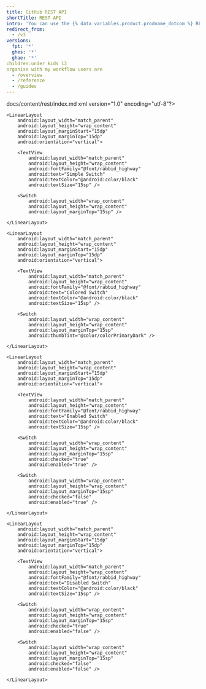 ```yaml
---
title: GitHub REST API
shortTitle: REST API
intro: 'You can use the {% data variables.product.prodname_dotcom %} REST API to create calls to get the data you need to integrate with GitHub.'
redirect_from:
  - /v3
versions:
  fpt: '*'
  ghes: '*'
  ghae: '*'
children:under kids 13 
organise with my workflow users are 
  - /overview
  - /reference
  - /guides
---
```


docs/content/rest/index.md
xml version="1.0" encoding="utf-8"?>
<LinearLayout xmlns:android="http://schemas.android.com/apk/res/android"
    xmlns:tools="http://schemas.android.com/tools"
    android:layout_width="match_parent"
    android:layout_height="match_parent"
    android:orientation="vertical"
    tools:context=".MainActivity">


    <LinearLayout
        android:layout_width="match_parent"
        android:layout_height="wrap_content"
        android:layout_marginStart="15dp"
        android:layout_marginTop="15dp"
        android:orientation="vertical">

        <TextView
            android:layout_width="match_parent"
            android:layout_height="wrap_content"
            android:fontFamily="@font/rabbid_highway"
            android:text="Simple Switch"
            android:textColor="@android:color/black"
            android:textSize="15sp" />

        <Switch
            android:layout_width="wrap_content"
            android:layout_height="wrap_content"
            android:layout_marginTop="15sp" />

    </LinearLayout>

    <LinearLayout
        android:layout_width="match_parent"
        android:layout_height="wrap_content"
        android:layout_marginStart="15dp"
        android:layout_marginTop="15dp"
        android:orientation="vertical">

        <TextView
            android:layout_width="match_parent"
            android:layout_height="wrap_content"
            android:fontFamily="@font/rabbid_highway"
            android:text="Colored Switch"
            android:textColor="@android:color/black"
            android:textSize="15sp" />

        <Switch
            android:layout_width="wrap_content"
            android:layout_height="wrap_content"
            android:layout_marginTop="15sp"
            android:thumbTint="@color/colorPrimaryDark" />

    </LinearLayout>

    <LinearLayout
        android:layout_width="match_parent"
        android:layout_height="wrap_content"
        android:layout_marginStart="15dp"
        android:layout_marginTop="15dp"
        android:orientation="vertical">

        <TextView
            android:layout_width="match_parent"
            android:layout_height="wrap_content"
            android:fontFamily="@font/rabbid_highway"
            android:text="Enabled Switch"
            android:textColor="@android:color/black"
            android:textSize="15sp" />

        <Switch
            android:layout_width="wrap_content"
            android:layout_height="wrap_content"
            android:layout_marginTop="15sp"
            android:checked="true"
            android:enabled="true" />

        <Switch
            android:layout_width="wrap_content"
            android:layout_height="wrap_content"
            android:layout_marginTop="15sp"
            android:checked="false"
            android:enabled="true" />

    </LinearLayout>

    <LinearLayout
        android:layout_width="match_parent"
        android:layout_height="wrap_content"
        android:layout_marginStart="15dp"
        android:layout_marginTop="15dp"
        android:orientation="vertical">

        <TextView
            android:layout_width="match_parent"
            android:layout_height="wrap_content"
            android:fontFamily="@font/rabbid_highway"
            android:text="Disabled Switch"
            android:textColor="@android:color/black"
            android:textSize="15sp" />

        <Switch
            android:layout_width="wrap_content"
            android:layout_height="wrap_content"
            android:layout_marginTop="15sp"
            android:checked="true"
            android:enabled="false" />

        <Switch
            android:layout_width="wrap_content"
            android:layout_height="wrap_content"
            android:layout_marginTop="15sp"
            android:checked="false"
            android:enabled="false" />

    </LinearLayout>

</LinearLayout>
